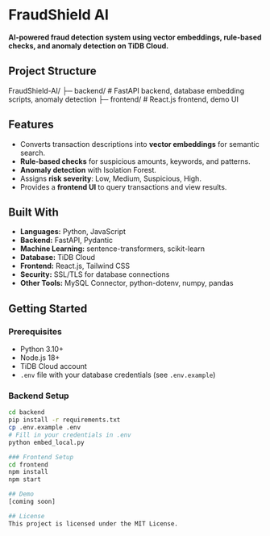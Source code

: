 # FraudShield AI

**AI-powered fraud detection system using vector embeddings, rule-based checks, and anomaly detection on TiDB Cloud.**

## Project Structure


FraudShield-AI/
├─ backend/ # FastAPI backend, database embedding scripts, anomaly detection
├─ frontend/ # React.js frontend, demo UI


## Features
- Converts transaction descriptions into **vector embeddings** for semantic search.
- **Rule-based checks** for suspicious amounts, keywords, and patterns.
- **Anomaly detection** with Isolation Forest.
- Assigns **risk severity**: Low, Medium, Suspicious, High.
- Provides a **frontend UI** to query transactions and view results.

## Built With
- **Languages:** Python, JavaScript
- **Backend:** FastAPI, Pydantic
- **Machine Learning:** sentence-transformers, scikit-learn
- **Database:** TiDB Cloud
- **Frontend:** React.js, Tailwind CSS
- **Security:** SSL/TLS for database connections
- **Other Tools:** MySQL Connector, python-dotenv, numpy, pandas

## Getting Started

### Prerequisites
- Python 3.10+
- Node.js 18+
- TiDB Cloud account
- `.env` file with your database credentials (see `.env.example`)

### Backend Setup
```bash
cd backend
pip install -r requirements.txt
cp .env.example .env
# Fill in your credentials in .env
python embed_local.py

### Frontend Setup
cd frontend
npm install
npm start

## Demo
[coming soon]

## License
This project is licensed under the MIT License.
